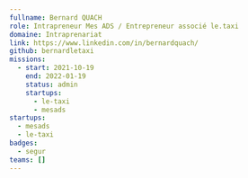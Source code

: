 ```yaml
---
fullname: Bernard QUACH
role: Intrapreneur Mes ADS / Entrepreneur associé le.taxi
domaine: Intraprenariat
link: https://www.linkedin.com/in/bernardquach/
github: bernardletaxi
missions:
  - start: 2021-10-19
    end: 2022-01-19
    status: admin
    startups:
      - le-taxi
      - mesads
startups:
  - mesads
  - le-taxi
badges:
  - segur
teams: []
---
```

